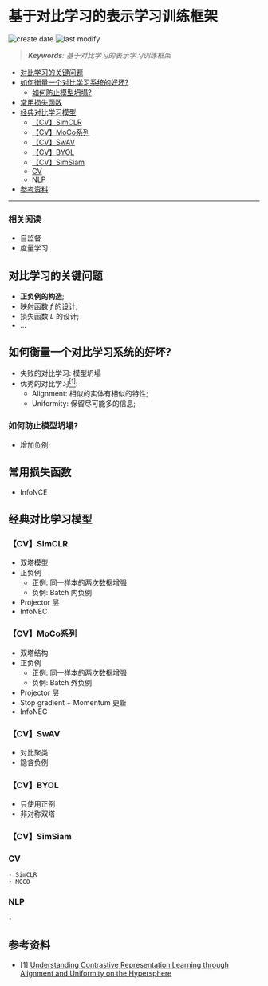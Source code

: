 基于对比学习的表示学习训练框架
===
<!--START_SECTION:badge-->
![create date](https://img.shields.io/static/v1?label=create%20date&message=2022-05-xx&label_color=gray&color=lightsteelblue&style=flat-square)
![last modify](https://img.shields.io/static/v1?label=last%20modify&message=2025-08-03%2022%3A42%3A16&label_color=gray&color=thistle&style=flat-square)
<!--END_SECTION:badge-->
<!--info
top: false
draft: true
hidden: true
tags: [dl_embed]
-->

> ***Keywords**: 基于对比学习的表示学习训练框架*

<!--START_SECTION:toc-->
- [对比学习的关键问题](#对比学习的关键问题)
- [如何衡量一个对比学习系统的好坏? ](#如何衡量一个对比学习系统的好坏)
    - [如何防止模型坍塌? ](#如何防止模型坍塌)
- [常用损失函数](#常用损失函数)
- [经典对比学习模型](#经典对比学习模型)
    - [【CV】SimCLR](#cvsimclr)
    - [【CV】MoCo系列](#cvmoco系列)
    - [【CV】SwAV](#cvswav)
    - [【CV】BYOL](#cvbyol)
    - [【CV】SimSiam](#cvsimsiam)
    - [CV](#cv)
    - [NLP](#nlp)
- [参考资料](#参考资料)
<!--END_SECTION:toc-->

---

### 相关阅读
- 自监督
- 度量学习


## 对比学习的关键问题
- **正负例的构造**;
- 映射函数 $f$ 的设计;
- 损失函数 $L$ 的设计;
- ...


## 如何衡量一个对比学习系统的好坏?
- 失败的对比学习: 模型坍塌
- 优秀的对比学习[$^{[1]}$](#ref1):
    - Alignment: 相似的实体有相似的特性;
    - Uniformity: 保留尽可能多的信息;

### 如何防止模型坍塌?
- 增加负例;


## 常用损失函数
- InfoNCE


## 经典对比学习模型

### 【CV】SimCLR
<!-- 模型结构 (待补充) -->

- 双塔模型
- 正负例
    - 正例: 同一样本的两次数据增强
    - 负例: Batch 内负例
- Projector 层
- InfoNEC

### 【CV】MoCo系列
- 双塔结构
- 正负例
    - 正例: 同一样本的两次数据增强
    - 负例: Batch 外负例
- Projector 层
- Stop gradient + Momentum 更新
- InfoNEC

### 【CV】SwAV
- 对比聚类
- 隐含负例

### 【CV】BYOL
- 只使用正例
- 非对称双塔

### 【CV】SimSiam


### CV
    - SimCLR
    - MOCO
### NLP
    -

## 参考资料
- <a name="ref1"> $[1]$ </a> [Understanding Contrastive Representation Learning through Alignment and Uniformity on the Hypersphere](https://arxiv.org/abs/2005.10242)
